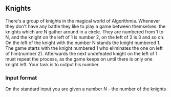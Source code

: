 ## Knights ##
There's a group of knights in the magical world of Algorithmia.
Whenever they don't have any battle they like to play a game between themselves:
the knights which are N gather around in a circle. They are numbered from 1 to N, and the knight on the left of 1 is number 2, on the left of 2 is 3 and so on.
On the left of the knight with the number N stands the knight numbered 1.
The game starts with the knight numbered 1 who eliminates the one on left of him(number 2).
Afterwards the next undefeated knight on the left of 1 must repeat the process, as the game keeps on until there is only one knight left.
Your task is to output his number.
### Input format ###
On the standard input you are given a number N - the number of the knights
